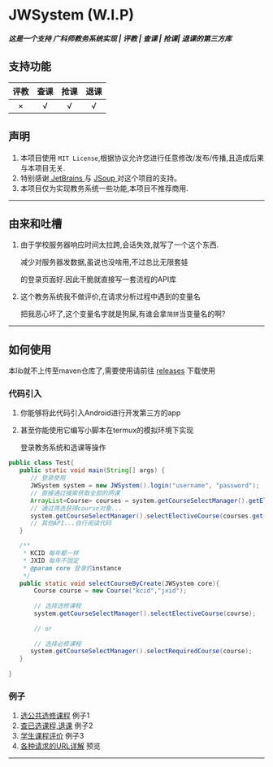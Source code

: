 # JWSystem (W.I.P)
_**这是一个支持 广科师教务系统实现 | 评教 | 查课 | 抢课| 退课的第三方库**_

## 支持功能
| 评教 | 查课 | 抢课 | 退课 |
| :--: | :--: | :--: | :--: |
|  ×   |  √   |  √   |  √   |

## 声明
1. 本项目使用 `MIT License`,根据协议允许您进行任意修改/发布/传播,且造成后果与本项目无关.
2. 特别感谢<a href="https://www.jetbrains.com"> JetBrains </a>  与 <a href="https://jsoup.org/"> JSoup </a>对这个项目的支持。
3. 本项目仅为实现教务系统一些功能,本项目不推荐商用.
---

## 由来和吐槽
1. 由于学校服务器响应时间太拉跨,会话失效,就写了一个这个东西.

    减少对服务器发数据,虽说也没啥用,不过总比无限套娃

    的登录页面好.因此干脆就直接写一套流程的API库

2. 这个教务系统我不做评价,在请求分析过程中遇到的变量名

   把我恶心坏了,这个变量名字就是狗屎,有谁会拿`简拼`当变量名的啊?

---

## 如何使用

本lib就不上传至maven仓库了,需要使用请前往
[releases](https://github.com/ciallo-dev/JWSystemLib/releases)
下载使用

### 代码引入

1. 你能够将此代码引入Android进行开发第三方的app

2. 甚至你能使用它编写小脚本在termux的模拟环境下实现
   
   登录教务系统和选课等操作

```java
public class Test{
   public static void main(String[] args) {
      // 登录使用
      JWSystem system = new JWSystem().login("username", "password");
      // 直接通过搜索获取全部的网课
      ArrayList<Course> courses = system.getCourseSelectManager().getElectiveCourseByTeacher("网络课程");
      // 通过筛选获得course对象...
      system.getCourseSelectManager().selectElectiveCourse(courses.get(select));
      // 其他API...自行阅读代码
   }

   /**
    * KCID 每年都一样
    * JXID 每年不固定
    * @param core 登录的instance
    */
   public static void selectCourseByCreate(JWSystem core){
       Course course = new Course("kcid","jxid");
       
       // 选择选修课程
       system.getCourseSelectManager().selectElectiveCourse(course);
       
       // or
      
       // 选择必修课程
      system.getCourseSelectManager().selectRequiredCourse(course);
   }
   
}
```

### 例子

1. [选公共选修课程](https://github.com/ciallo-dev/JWSystemLib/blob/master/src/test/java/TestElectiveCourse.java) 例子1
2. [查已选课程,退课](https://github.com/ciallo-dev/JWSystemLib/blob/master/src/test/java/TestMyCourse.java) 例子2
3. [学生课程评价](https://github.com/ciallo-dev/JWSystemLib/blob/master/src/test/java/TestCourseReview.java) 例子3
4. [各种请求的URL详解](https://github.com/ciallo-dev/JWSystemLib/blob/master/src/main/java/moe/snowflake/courseSelect/utils/URLConstants.java) 预览

---
